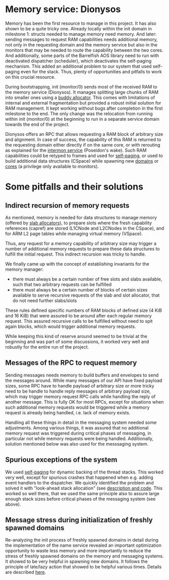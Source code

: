 # Memory service: Dionysos
Memory has been the first resource to manage in this project. It has also shown to be a quite tricky one. Already locally within the init domain in milestone 1: structs needed to manage memory need memory. And later: sending messages to request RAM capabilities needs additional memory, not only in the requesting domain and the memory service but also in the monitors that may be needed to route the capability between the two cores. And additionally, some parts of the Barrelfish AOS library need to run with deactivated dispatcher (scheduler), which deactivates the self-paging mechanism. This added an additional problem to our system that used self-paging even for the stack. Thus, plenty of opportunities and pitfalls to work on this crucial resource.

During bootstrapping, init (monitor/0) sends most of the received RAM to the memory service (Dionysos). It manages splitting large chunks of RAM into smaller ones using a [buddy allocator][buddyallocation]. This comes with limitations of internal and external fragmentation but provided a robust initial solution for RAM management. It kept working without bugs after completion in the first milestone to the end. The only change was the relocation from running within init (monitor/0) at the beginning to run in a separate service domain towards the end of the project.

Dionysos offers an RPC that allows requesting a RAM block of arbitrary size and alignment. In case of success, the capability of this RAM is returned to the requesting domain either directly if on the same core, or with rerouting as explained for the [intermon service][intermon] (Poseidon's wake). Such RAM capabilities could be retyped to frames and used for [self-paging][selfpaging], or used to build additional data structures (CSpace) while spawning new [domains][domainspawn] or [cores][corespawn] (a privilege only available to monitors).

# Some pitfalls and their solutions
## Indirect recursion of memory requests
As mentioned, memory is needed for data structures to manage memory (offered by [slab allocators][slaballocation]), to prepare slots where the fresh capability references (capref) are stored (L1CNode and L2CNodes in the CSpace), and for ARM L2 page tables while managing virtual memory (VSpace).

Thus, any request for a memory capability of arbitrary size may trigger a number of additional memory requests to prepare these data structures to fulfill the initial request. This indirect recursion was tricky to handle.

We finally came up with the concept of establishing invariants for the memory manager:
- there must always be a certain number of free slots and slabs available, such that two arbitrary requests can be fulfilled
- there must always be a certain number of blocks of certain sizes available to serve recursive requests of the slab and slot allocator, that do not need further slabs/slots

These rules defined specific numbers of RAM blocks of defined size (4 KiB and 16 KiB) that were assured to be around after each regular memory request. This assured recursive calls to be fulfilled without need to spit again blocks, which would trigger additional memory requests.

While keeping this kind of reserve around seemed to be trivial at the beginning and was part of some discussions, it worked very well and robustly for the entire run of the project.

## Messages of the RPC to request memory
Sending messages needs memory to build buffers and envelopes to send the messages around. While many messages of our API have fixed payload sizes, some RPC have to handle payload of arbitrary size or more tricky need to be handle to handle reply messages of arbitrary payload size, which may trigger memory request RPC calls while handling the reply of another message. This is fully OK for most RPCs, except for situations when such additional memory requests would be triggered while a memory request is already being handled, i.e. lack of memory exists.

Handling all these things in detail in the messaging system needed some adjustments. Among various things, it was assured that no additional memory request was triggered during critical phases of messaging, in particular not while memory requests were being handled. Additionally, solution mentioned below was also used for the messsaging system.

## Spurious exceptions of the system
We used [self-paging][selfpaging] for dynamic backing of the thread stacks. This worked very well, except for spurious crashes that happened when e.g. adding event handlers to the dispatcher. We quickly identified the problem and solved it with "look-ahead stack allocation" (see [description and code][look_ahead]. This worked so well there, that we used the same principle also to assure large enough stack sizes before critical phases of the messaging system (see above).

## Message stress during initialization of freshly spawned domains
Re-analyzing the init process of freshly spawned domains in detail during the implementation of the name service revealed an important optimization opportunity to waste less memory and more importantly to reduce the stress of freshly spawned domains on the memory and messaging systems. It showed to be very helpful in spawning new domains. It follows the principle of late/lazy action that showed to be helpful various times. Details are described [here][memory_late_switching].

[buddyallocation]:https://en.wikipedia.org/wiki/Buddy_memory_allocation
[slaballocation]:https://en.wikipedia.org/wiki/Slab_allocation
[intermon]:monitor.md
[selfpaging]:../core/selfpaging.md
[domainspawn]:../core/domainspawn.md
[corespawn]:../core/corespawn.md
[memory_late_switching]:memory_late_switching.md
[look_ahead]:../miscellaneous/lookahead.md
